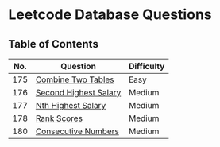 # Leetcode Database Questions

## Table of Contents

| No. | Question | Difficulty |
| --- | -------- | ---------- |
| 175 | [Combine Two Tables](./questions/175_combine_two_tables.md) | Easy |
| 176 | [Second Highest Salary](./questions/176_second_highest_salary.md) | Medium |
| 177 | [Nth Highest Salary](./questions/177_nth_highest_salary.md) | Medium |
| 178 | [Rank Scores](./questions/178_rank_scores.md) | Medium |
| 180 | [Consecutive Numbers](./questions/180_consecutive_numbers.md) | Medium |